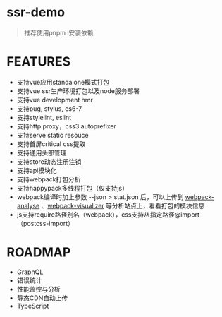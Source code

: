 # ssr-demo

> 推荐使用pnpm i安装依赖

# FEATURES

- 支持vue应用standalone模式打包
- 支持vue ssr生产环境打包以及node服务部署
- 支持vue development hmr
- 支持pug, stylus, es6-7
- 支持stylelint, eslint
- 支持http proxy，css3 autoprefixer
- 支持serve static resouce
- 支持首屏critical css提取
- 支持通用头部管理
- 支持store动态注册注销
- 支持api模块化
- 支持webpack打包分析
- 支持happypack多线程打包（仅支持js）
- webpack编译时加上参数 --json > stat.json 后，可以上传到 [webpack-analyse](http://webpack.github.io/analyse/) 、[webpack-visualizer](https://chrisbateman.github.io/webpack-visualizer/) 等分析站点上，看看打包的模块信息
- js支持require路径别名（webpack），css支持从指定路径@import（postcss-import）

# ROADMAP

- GraphQL
- 错误统计
- 性能监控与分析
- 静态CDN自动上传
- TypeScript
